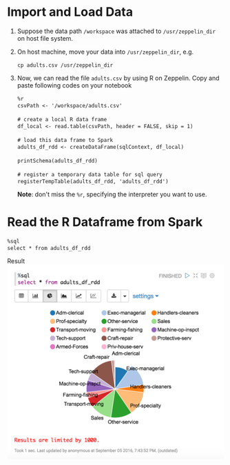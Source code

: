 # Import and Load Data
1. Suppose the data path ```/workspace``` was attached to ```/usr/zeppelin_dir``` on host file system.
1. On host machine, move your data into ```/usr/zeppelin_dir```, e.g.
	```
	cp adults.csv /usr/zeppelin_dir
	```
1. Now, we can read the file ```adults.csv``` by using R on Zeppelin. Copy and paste following codes on your notebook
	```
	%r
	csvPath <- '/workspace/adults.csv'

	# create a local R data frame
	df_local <- read.table(csvPath, header = FALSE, skip = 1)

	# load this data frame to Spark
	adults_df_rdd <- createDataFrame(sqlContext, df_local)

	printSchema(adults_df_rdd)

	# register a temporary data table for sql query
	registerTempTable(adults_df_rdd, 'adults_df_rdd')
	```

	**Note**: don't miss the ```%r```, specifying the interpreter you want to use.

# Read the R Dataframe from Spark
```
%sql
select * from adults_df_rdd
```
Result
![sql](images/zeppelin_sql.png "sql")
